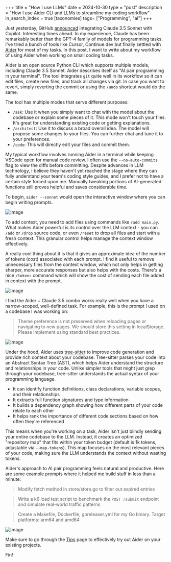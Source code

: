 +++
title = "How I use LLMs"
date = 2024-10-30
type = "post"
description = "How I use Aider CLI and LLMs to streamline my coding workflow"
in_search_index = true
[taxonomies]
tags= ["Programming", "ai"]
+++

Just yesterday, GitHub [announced](https://github.blog/news-insights/product-news/bringing-developer-choice-to-copilot/) integrating Claude 3.5 Sonnet with Copilot. Interesting times ahead. In my experience, Claude has been remarkably better than the GPT-4 family of models for programming tasks. I've tried a bunch of tools like Cursor, Continue.dev but finally settled with [Aider](https://aider.chat/) for most of my tasks. In this post, I want to write about my workflow of using Aider when working on small coding tasks.

Aider is an open source Python CLI which supports multiple models, including Claude 3.5 Sonnet. Aider describes itself as "AI pair programming in your terminal". The tool integrates `git` quite well in its workflow so it can edit files, create new files, and track all changes via git. In case you want to revert, simply reverting the commit or using the `/undo` shortcut would do the same.

The tool has multiple modes that serve different purposes:

- `/ask`: Use it when you simply want to chat with the model about the codebase or explain some pieces of it. This mode won't touch your files. It's great for understanding existing code or getting explanations.
- `/architect`: Use it to discuss a broad overall idea. The model will propose some changes to your files. You can further chat and tune it to your preferences.
- `/code`: This will directly edit your files and commit them.

My typical workflow involves running Aider in a terminal while keeping VSCode open for manual code review. I often use the `--no-auto-commits` flag to view the diffs before committing. Despite advances in LLM technology, I believe they haven't yet reached the stage where they can fully understand your team's coding style guides, and I prefer not to have a certain style forced upon me. Manually tweaking portions of AI-generated functions still proves helpful and saves considerable time.

To begin, `aider --sonnet` would open the interactive window where you can begin writing prompts.

![image](/images/aider-4.png)

To add context, you need to add files using commands like `/add main.py`. What makes Aider powerful is its control over the LLM context - you can `/add` or `/drop` source code, or even `/reset` to drop all files and start with a fresh context. This granular control helps manage the context window effectively.

A really cool thing about it is that it gives an approximate idea of the number of tokens (cost) associated with each prompt. I find it useful to remove unnecessary files from the context window, which not only helps in getting sharper, more accurate responses but also helps with the costs. There's a nice `/tokens` command which will show the cost of sending each file added in context with the prompt.

![image](/images/aider-3.png)

I find the Aider + Claude 3.5 combo works really well when you have a narrow-scoped, well-defined task. For example, this is the prompt I used on a codebase I was working on:

> Theme preference is not preserved when reloading pages or navigating to new pages. We should store this setting in localStorage. Please implement using standard best practices.

![image](/images/aider-1.png)

Under the hood, Aider uses [tree-sitter](https://aider.chat/2023/10/22/repomap.html) to improve code generation and provide rich context about your codebase. Tree-sitter parses your code into an Abstract Syntax Tree (AST), which helps Aider understand the structure and relationships in your code. Unlike simpler tools that might just grep through your codebase, tree-sitter understands the actual syntax of your programming language.

- It can identify function definitions, class declarations, variable scopes, and their relationships
- It extracts full function signatures and type information
- It builds a dependency graph showing how different parts of your code relate to each other
- It helps rank the importance of different code sections based on how often they're referenced

This means when you're working on a task, Aider isn't just blindly sending your entire codebase to the LLM. Instead, it creates an optimized "repository map" that fits within your token budget (default is 1k tokens, adjustable via `--map-tokens`). This map focuses on the most relevant pieces of your code, making sure the LLM understands the context without wasting tokens.

Aider's approach to AI pair programming feels natural and productive. Here are some example prompts where it helped me build stuff in less than a minute:

> Modify fetch method in store/store.go to filter out expired entries

> Write a k6 load test script to benchmark the `POST /submit` endpoint and simulate real-world traffic patterns

> Create a Makefile, Dockerfile, goreleaser.yml for my Go binary. Target platforms: arm64 and amd64

![image](/images/aider-2.png)

Make sure to go through the [Tips](https://aider.chat/docs/usage/tips.html) page to effectively try out Aider on your existing projects.

Fin!